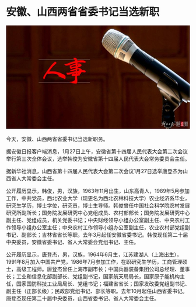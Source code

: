 # 安徽、山西两省省委书记当选新职

![b2aa82105abf0476e1c1ef23c8bade0a.jpg](https://raw.githubusercontent.com/qqhsx/qqnews_image/main/2024/01/27/安徽、山西两省省委书记当选新职/b2aa82105abf0476e1c1ef23c8bade0a.jpg)

今天，安徽、山西两省省委书记当选新职务。

据安徽日报客户端消息，1月27日上午，安徽省第十四届人民代表大会第二次会议举行第三次全体会议，选举韩俊为安徽省第十四届人民代表大会常务委员会主任。

据新华社消息，山西省第十四届人民代表大会第二次会议1月27日选举唐登杰为山西省人大常委会主任。

公开履历显示，韩俊，男，汉族，1963年11月出生，山东高青人，1989年5月参加工作，中共党员，西北农业大学（现更名为西北农林科技大学）农业经济系毕业，研究生学历，博士学位，研究员，博士生导师。韩俊曾任中国社会科学院农村发展研究所副所长；国务院发展研究中心党组成员、农村部部长；国务院发展研究中心副主任、党组成员，机关党委书记；中央财经领导小组办公室副主任、中央农村工作领导小组办公室主任；中央农村工作领导小组办公室副主任，农业农村部党组副书记、副部长；吉林省省长等职。去年3月起任安徽省委书记。韩俊现任第二十届中央委员，安徽省委书记、省人大常委会党组书记、主任。

公开履历显示，唐登杰，男，汉族，1964年6月生，江苏建湖人（上海出生），1991年8月加入中国共产党，1986年7月参加工作，在职研究生学历，工商管理硕士，高级工程师。唐登杰曾任上海市副市长；中国兵器装备集团公司总经理、董事长；工业和信息化部副部长、党组副书记，国家航天局局长，国家原子能机构主任，国家国防科技工业局局长、党组书记；福建省省长；国家发改委党组副书记、副主任（正部长级）；民政部党组书记、部长等职。去年10月起任山西省委书记。唐登杰现任第二十届中央委员，山西省委书记、省人大常委会主任。


